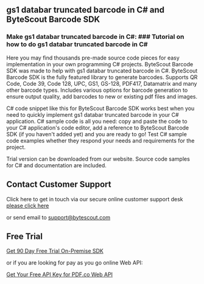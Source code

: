 ## gs1 databar truncated barcode in C# and ByteScout Barcode SDK

### Make gs1 databar truncated barcode in C#: ### Tutorial on how to do gs1 databar truncated barcode in C#

Here you may find thousands pre-made source code pieces for easy implementation in your own programming C# projects. ByteScout Barcode SDK was made to help with gs1 databar truncated barcode in C#. ByteScout Barcode SDK is the fully featured library to generate barcodes. Supports QR Code, Code 39, Code 128, UPC, GS1, GS-128, PDF417, Datamatrix and many other barcode types. Includes various options for barcode generation to ensure output quality, add barcodes to new or existing pdf files and images.

C# code snippet like this for ByteScout Barcode SDK works best when you need to quickly implement gs1 databar truncated barcode in your C# application. C# sample code is all you need: copy and paste the code to your C# application's code editor, add a reference to ByteScout Barcode SDK (if you haven't added yet) and you are ready to go! Test C# sample code examples whether they respond your needs and requirements for the project.

Trial version can be downloaded from our website. Source code samples for C# and documentation are included.

## Contact Customer Support

Click here to get in touch via our secure online customer support desk [please click here](https://bytescout.zendesk.com/hc/en-us/requests/new?subject=ByteScout%20Barcode%20SDK%20Question)

or send email to [support@bytescout.com](mailto:support@bytescout.com?subject=ByteScout%20Barcode%20SDK%20Question) 

## Free Trial

[Get 90 Day Free Trial On-Premise SDK](https://bytescout.com/download/web-installer?utm_source=github-readme)

or if you are looking for pay as you go online Web API:

[Get Your Free API Key for PDF.co Web API](https://pdf.co/documentation/api?utm_source=github-readme)